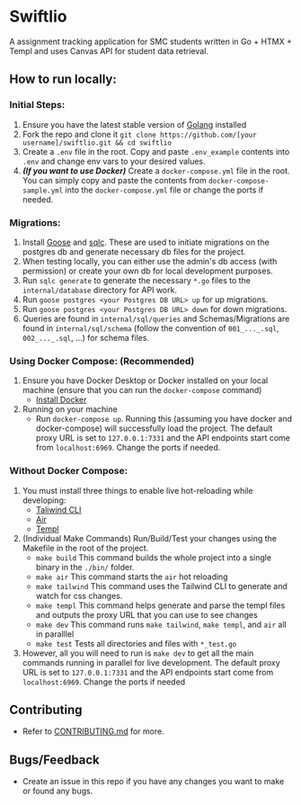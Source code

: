 # Swiftlio

A assignment tracking application for SMC students written in Go + HTMX + Templ and uses Canvas API for student data retrieval.

## How to run locally:

### Initial Steps:

1. Ensure you have the latest stable version of [Golang](https://go.dev/doc/install) installed
2. Fork the repo and clone it `git clone https://github.com/[your username]/swiftlio.git && cd swiftlio`
3. Create a `.env` file in the root. Copy and paste `.env_example` contents into `.env` and change env vars to your desired values.
4. <b><i>(If you want to use Docker)</i></b> Create a `docker-compose.yml` file in the root. You can simply copy and paste the contents from `docker-compose-sample.yml` into the `docker-compose.yml` file or change the ports if needed.

### Migrations:

1. Install [Goose](https://github.com/pressly/goose) and [sqlc](https://docs.sqlc.dev/en/stable/overview/install.html). These are used to initiate migrations on the postgres db and generate necessary db files for the project.
2. When testing locally, you can either use the admin's db access (with permission) or create your own db for local development purposes.
3. Run `sqlc generate` to generate the necessary `*.go` files to the `internal/database` directory for API work.
4. Run `goose postgres <your Postgres DB URL> up` for up migrations.
5. Run `goose postgres <your Postgres DB URL> down` for down migrations.
6. Queries are found in `internal/sql/queries` and Schemas/Migrations are found in `internal/sql/schema` (follow the convention of `001_..._.sql`, `002_..._.sql`, ...) for schema files.

### Using Docker Compose: (Recommended)

1. Ensure you have Docker Desktop or Docker installed on your local machine (ensure that you can run the `docker-compose` command)
   - [Install Docker](https://www.docker.com/products/docker-desktop/)
2. Running on your machine
   - Run `docker-compose up`. Running this (assuming you have docker and docker-compose) will successfully load the project. The default proxy URL is set to `127.0.0.1:7331` and the API endpoints start come from `localhost:6969`. Change the ports if needed.

### Without Docker Compose:

1. You must install three things to enable live hot-reloading while developing:
   - [Taliwind CLI](https://tailwindcss.com/blog/standalone-cli)
   - [Air](https://github.com/air-verse/air)
   - [Templ](https://templ.guide/quick-start/installation)
2. (Individual Make Commands) Run/Build/Test your changes using the Makefile in the root of the project.
   - `make build` This command builds the whole project into a single binary in the `./bin/` folder.
   - `make air` This command starts the `air` hot reloading
   - `make tailwind` This command uses the Tailwind CLI to generate and watch for css changes.
   - `make templ` This command helps generate and parse the templ files and outputs the proxy URL that you can use to see changes
   - `make dev` This command runs `make tailwind`, `make templ`, and `air` all in paralllel
   - `make test` Tests all directories and files with `*_test.go`
3. However, all you will need to run is `make dev` to get all the main commands running in parallel for live development. The default proxy URL is set to `127.0.0.1:7331` and the API endpoints start come from `localhost:6969`. Change the ports if needed

## Contributing

- Refer to [CONTRIBUTING.md](https://github.com/kelbwah/swiftlio/blob/master/CONTRIBUTING.md) for more.

## Bugs/Feedback

- Create an issue in this repo if you have any changes you want to make or found any bugs.
